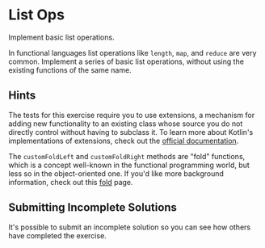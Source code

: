 # List Ops

Implement basic list operations.

In functional languages list operations like `length`, `map`, and
`reduce` are very common. Implement a series of basic list operations,
without using the existing functions of the same name.

## Hints

The tests for this exercise require you to use extensions, a mechanism for adding new functionality to an existing class whose source you do not directly control without having to subclass it. To learn more about Kotlin's implementations of extensions, check out the [official documentation](https://kotlinlang.org/docs/reference/extensions.html#extensions).

The `customFoldLeft` and `customFoldRight` methods are "fold" functions, which is a concept well-known in the functional programming world, but less so in the object-oriented one. If you'd like more background information, check out this [fold](https://en.wikipedia.org/wiki/Fold_(higher-order_function)) page.


## Submitting Incomplete Solutions
It's possible to submit an incomplete solution so you can see how others have completed the exercise.
